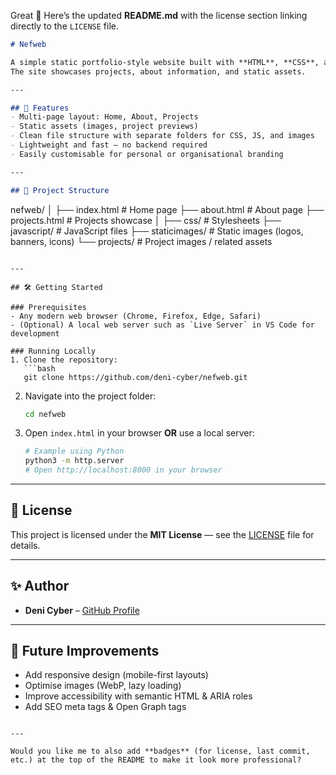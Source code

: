 Great 🙌 Here’s the updated **README.md** with the license section linking directly to the `LICENSE` file.

```markdown
# Nefweb

A simple static portfolio-style website built with **HTML**, **CSS**, and **JavaScript**.  
The site showcases projects, about information, and static assets.

---

## 🚀 Features
- Multi-page layout: Home, About, Projects
- Static assets (images, project previews)
- Clean file structure with separate folders for CSS, JS, and images
- Lightweight and fast — no backend required
- Easily customisable for personal or organisational branding

---

## 📂 Project Structure
```

nefweb/
│
├── index.html          # Home page
├── about.html          # About page
├── projects.html       # Projects showcase
│
├── css/                # Stylesheets
├── javascript/         # JavaScript files
├── staticimages/       # Static images (logos, banners, icons)
└── projects/           # Project images / related assets

````

---

## 🛠️ Getting Started

### Prerequisites
- Any modern web browser (Chrome, Firefox, Edge, Safari)
- (Optional) A local web server such as `Live Server` in VS Code for development

### Running Locally
1. Clone the repository:
   ```bash
   git clone https://github.com/deni-cyber/nefweb.git
````

2. Navigate into the project folder:

   ```bash
   cd nefweb
   ```
3. Open `index.html` in your browser **OR** use a local server:

   ```bash
   # Example using Python
   python3 -m http.server
   # Open http://localhost:8000 in your browser
   ```

---


## 📄 License

This project is licensed under the **MIT License** — see the [LICENSE](LICENSE) file for details.

---

## ✨ Author

* **Deni Cyber** – [GitHub Profile](https://github.com/deni-cyber)

---

## 🔮 Future Improvements

* Add responsive design (mobile-first layouts)
* Optimise images (WebP, lazy loading)
* Improve accessibility with semantic HTML & ARIA roles
* Add SEO meta tags & Open Graph tags

```

---

Would you like me to also add **badges** (for license, last commit, etc.) at the top of the README to make it look more professional?
```

